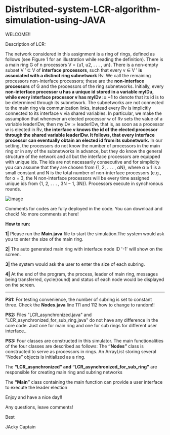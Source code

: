 # Distributed-system-LCR-algorithm-simulation-using-JAVA

WELCOME!!

Description of LCR:

The network considered in this assignment is a ring of rings, defined as follows (see Figure
1 for an illustration while reading the definition). There is a main ring G of n processors
V = {u1, u2, . . . , un}. There is a non-empty subset V ′ ⊆ V of **interface processors**, such
that every v ∈ V ′ **is associated with a distinct ring subnetwork** Rv. We call the remaining
processors non-interface processors; these are the **non-interface processors** of G and the
processors of the ring subnetworks. Initially, every **non-interface processor u has a unique id
stored in a variable myIDu, while every interface processor v has myIDv := −1** to denote
that its id is to be determined through its subnetwork. The subnetworks are not connected
to the main ring via communication links, instead every Rv is implicitly connected to its
interface v via shared variables. In particular, we make the assumption that whenever an
elected processor w of Rv sets the value of a variable leaderIDw, then myIDv := leaderIDw,
that is, as soon as a processor w is elected in Rv, **the interface v knows the id of the elected
processor through the shared variable leaderIDw. It follows, that every interface processor
can eventually obtain an elected id from its subnetwork.**
In our setting, the processors do not know the number of processors in the main ring
or in any of the subnetworks in advance, but they do know the general structure of the
network and all but the interface processors are equipped with unique ids. The ids are
not necessarily consecutive and for simplicity you can assume that they are chosen from
{1, 2, . . . , αN}, where α ≥ 1 is a small constant and N is the total number of non-interface
processors (e.g., for α = 3, the N non-interface processors will be every time assigned unique
ids from {1, 2, . . . , 3N − 1, 3N}). Processors execute in synchronous rounds.

![image](https://user-images.githubusercontent.com/55009904/157695492-f33eb8b0-c9d2-4fbf-9af5-acf86a205930.png)

Comments for codes are fully deployed in the code. You can download and check! No more comments at here!

**How to run:**

**1|** Please run the **Main.java** file to start the simulation.The system would ask you to enter the size of the main ring. 

**2|** The auto generated main ring with interface node ID '-1' will show on the screen.

**3|** the system would ask the user to enter the size of each subring.

**4|** At the end of the program, the process, leader of main ring, messages being transferred, cycle(round) and status of each node would be displayed on the screen.

--------------------------------------------------------------------------------------

**PS1:** For testing convenience, the number of subring is set to constant three. Check the **Nodes.java** line 111 and 112 how to change to random!!

**PS2:** Files "LCR_asynchronized.java" and "LCR_asynchronized_for_sub_ring.java" do not have any difference in the core code. Just one for main ring and one for sub rings for different user interface..

**PS3:** Four classes are constructed in this simulator. The main functionalities of the four classes are described as follows:
The **“Nodes”** class is constructed to serve as processors in rings. An ArrayList storing several “Nodes” objects is initialized as a ring. 

The **“LCR_asynchronized” and “LCR_asynchronized_for_sub_ring”** are responsible for creating main ring and subring networks

The **“Main”** class containing the main function can provide a user interface to execute the leader election

Enjoy and have a nice day!!

Any questions, leave comments!

Best

JAcky Captain
